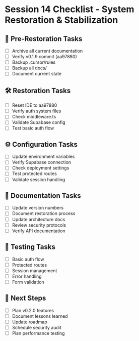 # Session 14 Checklist - System Restoration & Stabilization

## 🔄 Pre-Restoration Tasks
- [ ] Archive all current documentation
- [ ] Verify v0.1.9 commit (aa97880)
- [ ] Backup .cursor/rules
- [ ] Backup all docs/
- [ ] Document current state

## 🛠️ Restoration Tasks
- [ ] Reset IDE to aa97880
- [ ] Verify auth system files
- [ ] Check middleware.ts
- [ ] Validate Supabase config
- [ ] Test basic auth flow

## ⚙️ Configuration Tasks
- [ ] Update environment variables
- [ ] Verify Supabase connection
- [ ] Check deployment settings
- [ ] Test protected routes
- [ ] Validate session handling

## 📝 Documentation Tasks
- [ ] Update version numbers
- [ ] Document restoration process
- [ ] Update architecture docs
- [ ] Review security protocols
- [ ] Verify API documentation

## 🧪 Testing Tasks
- [ ] Basic auth flow
- [ ] Protected routes
- [ ] Session management
- [ ] Error handling
- [ ] Form validation

## 🚀 Next Steps
- [ ] Plan v0.2.0 features
- [ ] Document lessons learned
- [ ] Update roadmap
- [ ] Schedule security audit
- [ ] Plan performance testing 